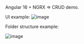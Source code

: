 Angular 16 + NGRX => CRUD demo.

UI example:
![image](https://github.com/Destors/angular-crud-ngrx-demo/assets/36758083/cd1cd869-1001-4f20-8ac1-9853eaf432fa)

Folder structure example:

![image](https://github.com/Destors/angular-crud-ngrx-demo/assets/36758083/38a80451-69a4-45c0-946b-76538c817716)

